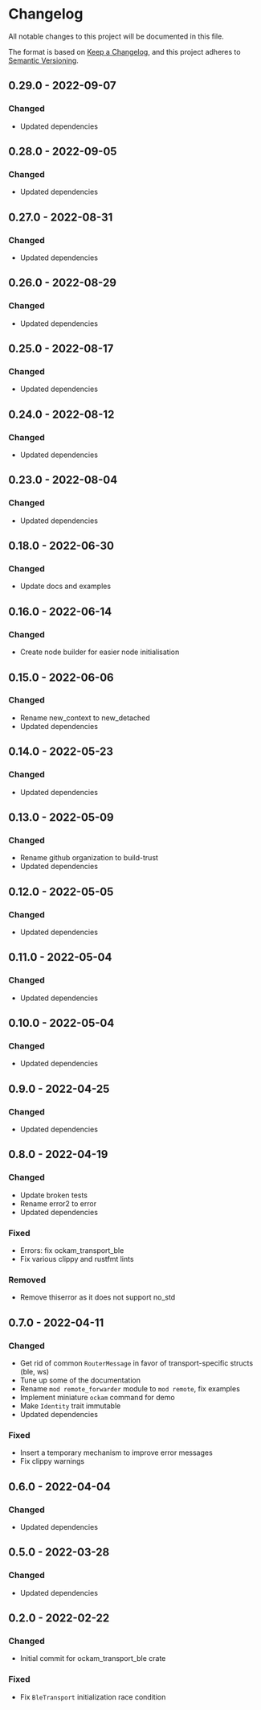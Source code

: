 # Changelog
All notable changes to this project will be documented in this file.

The format is based on [Keep a Changelog](https://keepachangelog.com/en/1.0.0/),
and this project adheres to [Semantic Versioning](https://semver.org/spec/v2.0.0.html).

## 0.29.0 - 2022-09-07

### Changed

- Updated dependencies

## 0.28.0 - 2022-09-05

### Changed

- Updated dependencies

## 0.27.0 - 2022-08-31

### Changed

- Updated dependencies

## 0.26.0 - 2022-08-29

### Changed

- Updated dependencies

## 0.25.0 - 2022-08-17

### Changed

- Updated dependencies

## 0.24.0 - 2022-08-12

### Changed

- Updated dependencies

## 0.23.0 - 2022-08-04

### Changed

- Updated dependencies

## 0.18.0 - 2022-06-30

### Changed

- Update docs and examples

## 0.16.0 - 2022-06-14

### Changed

- Create node builder for easier node initialisation

## 0.15.0 - 2022-06-06

### Changed

- Rename new_context to new_detached
- Updated dependencies

## 0.14.0 - 2022-05-23

### Changed

- Updated dependencies

## 0.13.0 - 2022-05-09

### Changed

- Rename github organization to build-trust
- Updated dependencies

## 0.12.0 - 2022-05-05

### Changed

- Updated dependencies

## 0.11.0 - 2022-05-04

### Changed

- Updated dependencies

## 0.10.0 - 2022-05-04

### Changed

- Updated dependencies

## 0.9.0 - 2022-04-25

### Changed

- Updated dependencies

## 0.8.0 - 2022-04-19

### Changed

- Update broken tests
- Rename error2 to error
- Updated dependencies

### Fixed

- Errors: fix ockam_transport_ble
- Fix various clippy and rustfmt lints

### Removed

- Remove thiserror as it does not support no_std

## 0.7.0 - 2022-04-11

### Changed

- Get rid of common `RouterMessage` in favor of transport-specific structs (ble, ws)
- Tune up some of the documentation
- Rename `mod remote_forwarder` module to `mod remote`, fix examples
- Implement miniature `ockam` command for demo
- Make `Identity` trait immutable
- Updated dependencies

### Fixed

- Insert a temporary mechanism to improve error messages
- Fix clippy warnings

## 0.6.0 - 2022-04-04

### Changed

- Updated dependencies

## 0.5.0 - 2022-03-28

### Changed

- Updated dependencies

## 0.2.0 - 2022-02-22

### Changed

- Initial commit for ockam_transport_ble crate

### Fixed

- Fix `BleTransport` initialization race condition

